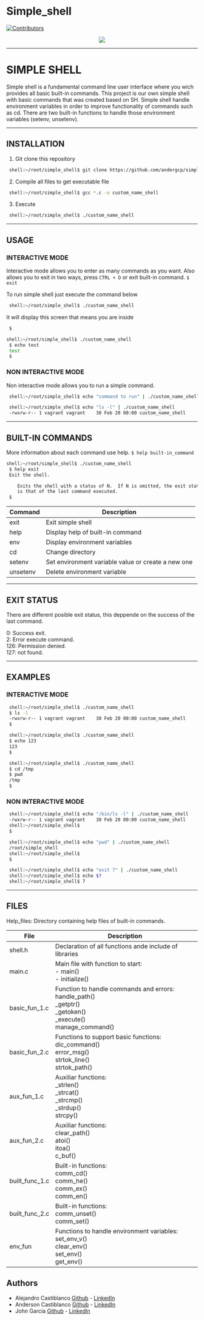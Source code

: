 # Simple_shell
[![Contributors][contributors-shield]][contributors-url]

<p align="center"><img src="https://www.holbertonschool.com/holberton-logo.png"></p>

-----
# SIMPLE SHELL

Simple shell is a fundamental command line user interface where you wich provides all basic built-in commands.
This project is our own simple shell with basic commands that was created based on SH. Simple shell handle environment
variables in order to improve functionality of commands such as cd. There are two built-in functions to handle those
environment variables (setenv, unsetenv).

-----
## INSTALLATION

1. Git clone this repository

```bash
 shell:~/root/simple_shell$ git clone https://github.com/andergcp/simple_shell.git
```

2. Compile all files to get executable file

```bash
 shell:~/root/simple_shell$ gcc *.c -o custom_name_shell
```

3. Execute

```bash
 shell:~/root/simple_shell$ ./custom_name_shell
```

-----
## USAGE

### INTERACTIVE MODE

Interactive mode allows you to enter as many commands as you want.
Also allows you to exit in two ways, press ```CTRL + D``` or
exit built-in command. ```$ exit ```

To run simple shell just execute the command below

```bash
 shell:~/root/simple_shell$ ./custom_name_shell
```

It will display this screen that means you are inside
```bash
 $
```
```bash
shell:~/root/simple_shell$ ./custom_name_shell
 $ echo test
 test
 $
```

### NON INTERACTIVE MODE

Non interactive mode allows you to run a simple command.

```bash
 shell:~/root/simple_shell$ echo "command to run" | ./custom_name_shell
```

```bash
 shell:~/root/simple_shell$ echo "ls -l" | ./custom_name_shell
 -rwxrw-r-- 1 vagrant vagrant    30 Feb 20 00:00 custom_name_shell
```

-----
## BUILT-IN COMMANDS

More information about each command use help. ```$ help built-in_command```


```bash
shell:~/root/simple_shell$ ./custom_name_shell
 $ help exit
 Exit the shell.

    Exits the shell with a status of N.  If N is omitted, the exit status
    is that of the last command executed.
 $
```

| Command | Description  |
| ------- | --- |
| exit | Exit simple shell|
| help | Display help of built-in command |
| env | Display environment variables |
| cd | Change directory |
| setenv | Set environment variable value or create a new one |
| unsetenv | Delete environment variable |

-----
## EXIT STATUS

There are different posible exit status, this deppende on the success of the last command.

0: Success exit.<br>
2: Error execute command. <br>
126: Permission denied.<br>
127: not found.

-----
## EXAMPLES

### INTERACTIVE MODE

```bash
 shell:~/root/simple_shell$ ./custom_name_shell
 $ ls -l
 -rwxrw-r-- 1 vagrant vagrant    30 Feb 20 00:00 custom_name_shell
 $
```
```bash
 shell:~/root/simple_shell$ ./custom_name_shell
 $ echo 123
 123
 $
```

```bash
 shell:~/root/simple_shell$ ./custom_name_shell
 $ cd /tmp
 $ pwd
 /tmp
 $
```

### NON INTERACTIVE MODE

```bash
 shell:~/root/simple_shell$ echo "/bin/ls -l" | ./custom_name_shell
 -rwxrw-r-- 1 vagrant vagrant    30 Feb 20 00:00 custom_name_shell
 shell:~/root/simple_shell$
 $
```
```bash
 shell:~/root/simple_shell$ echo "pwd" | ./custom_name_shell
 /root/simple_shell
 shell:~/root/simple_shell$
 $
```

```bash
 shell:~/root/simple_shell$ echo "exit 7" | ./custom_name_shell
 shell:~/root/simple_shell$ echo $?
 shell:~/root/simple_shell$ 7
```

-----
## FILES

Help_files: Directory containing help files of built-in commands.

| File | Description  |
| ------- | --- |
| shell.h | Declaration of all functions ande include of libraries|
| main.c | Main file with function to start: <br> - main() <br> - initialize()  |
| basic_fun_1.c | Function to handle commands and errors: <br> handle_path() <br> _getptr() <br> _getoken()  <br> _execute() <br> manage_command()  |
| basic_fun_2.c | Functions to support basic functions: <br> dic_command() <br> error_msg() <br> strtok_line() <br> strtok_path()  |
| aux_fun_1.c | Auxiliar functions: <br> _strlen() <br> _strcat() <br> _strcmp() <br> _strdup() <br> strcpy() |
| aux_fun_2.c | Auxiliar functions: <br> clear_path() <br> atoi() <br> itoa() <br> c_buf() |
| built_func_1.c | Built-in functions: <br> comm_cd() <br> comm_he() <br> comm_ex() <br> comm_en() |
| built_func_2.c | Built-in functions: <br> comm_unset() <br> comm_set() |
| env_fun | Functions to handle environment variables: <br> set_env_v() <br> clear_env() <br> set_env() <br> get_env() |

## Authors
* Alejandro Castiblanco [Github](https://www.github.com/AlejoCasti) - [LinkedIn](https://www.linkedin.com/in/alejocasti/)
* Anderson Castiblanco [Github](https://github.com/andergcp) - [LinkedIn](https://www.linkedin.com/in/andergcp)
* John Garcia  [Github](https://www.github.com/jgarcia15121982) - [LinkedIn](https://www.linkedin.com/in/is-john-garcia/)

[contributors-shield]: https://img.shields.io/github/contributors/andergcp/simple_shell?style=social&logo=appveyor
[contributors-url]: https://github.com/andergcp/simple_shell/graphs/contributors